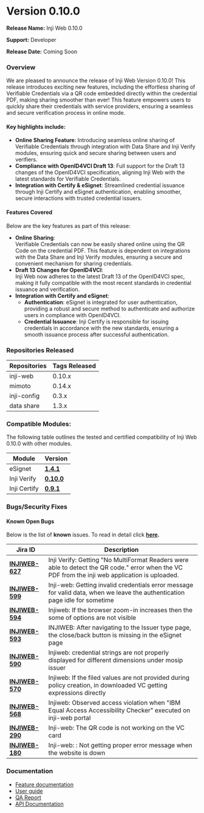 # Version 0.10.0

**Release Name:** Inji Web 0.10.0

**Support:** Developer

**Release Date:** Coming Soon

### Overview

We are pleased to announce the release of Inji Web Version 0.10.0! This release introduces exciting new features, including the effortless sharing of Verifiable Credentials via a QR code embedded directly within the credential PDF, making sharing smoother than ever! This feature empowers users to quickly share their credentials with service providers, ensuring a seamless and secure verification process in online mode.

#### **Key highlights include:**

* **Online Sharing Feature**: Introducing seamless online sharing of Verifiable Credentials through integration with Data Share and Inji Verify modules, ensuring quick and secure sharing between users and verifiers.
* **Compliance with OpenID4VCI Draft 13**: Full support for the Draft 13 changes of the OpenID4VCI specification, aligning Inji Web with the latest standards for Verifiable Credentials.
* **Integration with Certify & eSignet**: Streamlined credential issuance through Inji Certify and eSignet authentication, enabling smoother, secure interactions with trusted credential issuers.

#### **Features Covered**

Below are the key features as part of this release:

* **Online Sharing**:\
  Verifiable Credentials can now be easily shared online using the QR Code on the credential PDF. This feature is dependent on integrations with the Data Share and Inji Verify modules, ensuring a secure and convenient mechanism for sharing credentials.
* **Draft 13 Changes for OpenID4VCI**:\
  Inji Web now adheres to the latest Draft 13 of the OpenID4VCI spec, making it fully compatible with the most recent standards in credential issuance and verification.
* **Integration with Certify and eSignet**:
  * **Authentication**: eSignet is integrated for user authentication, providing a robust and secure method to authenticate and authorize users in compliance with OpenID4VCI.
  * **Credential Issuance**: Inji Certify is responsible for issuing credentials in accordance with the new standards, ensuring a smooth issuance process after successful authentication.

### **Repositories Released**

| **Repositories** | **Tags Released** |
| ---------------- | ----------------- |
| inji-web         |  0.10.x           |
| mimoto           | 0.14.x            |
| inji-config      | 0.3.x             |
| data share       | 1.3.x             |

### **Compatible Modules:**

The following table outlines the tested and certified compatibility of Inji Web 0.10.0 with other modules.

| **Module**   | **Version**                                                     |
| ------------ | --------------------------------------------------------------- |
| eSignet      | [**1.4.1**](https://github.com/mosip/esignet/tree/v1.4.1)       |
| Inji Verify  | [**0.10.0**](https://github.com/mosip/inji-verify/tree/v0.10.0) |
| Inji Certify | [**0.9.1**](https://github.com/mosip/inji-certify/tree/v0.9.1)  |



### **Bugs/Security Fixes**

#### **Known Open Bugs**

Below is the list of **known** issues. To read in detail click [**here**](https://mosip.atlassian.net/issues/?jql=project%3D%22Inji%20Web%22%20and%20type%20in%20%28bug%29%20and%20status%20not%20in%20%28closed%2C%20canceled%29%20order%20by%20created%20DESC)**.**

| **Jira ID**                                                       | **Description**                                                                                                                                 |
| ----------------------------------------------------------------- | ----------------------------------------------------------------------------------------------------------------------------------------------- |
| [**INJIWEB-627**](https://mosip.atlassian.net/issues/INJIWEB-627) | Inji Verify: Getting "No MultiFormat Readers were able to detect the QR code." error when the VC PDF from the inji web application is uploaded. |
| [**INJIWEB-599**](https://mosip.atlassian.net/browse/INJIWEB-599) | Inji-web: Getting invalid credentials error message for valid data, when we leave the authentication page idle for sometime                     |
| [**INJIWEB-594**](https://mosip.atlassian.net/browse/INJIWEB-594) | Injiweb: If the browser zoom-in increases then the some of options are not visible                                                              |
| [**INJIWEB-593**](https://mosip.atlassian.net/browse/INJIWEB-593) | INJIWEB: After navigating to the Issuer type page, the close/back button is missing in the eSignet page                                         |
| [**INJIWEB-590**](https://mosip.atlassian.net/browse/INJIWEB-590) | Injiweb: credential strings are not properly displayed for different dimensions under mosip issuer                                              |
| [**INJIWEB-570**](https://mosip.atlassian.net/browse/INJIWEB-570) | Injiweb: If the filed values are not provided during policy creation, in downloaded VC getting expressions directly                             |
| [**INJIWEB-568**](https://mosip.atlassian.net/browse/INJIWEB-568) | Injiweb: Observed access violation when "IBM Equal Access Accessibility Checker" executed on inji-web portal                                    |
| [**INJIWEB-290**](https://mosip.atlassian.net/browse/INJIWEB-290) | Inji-web: The QR code is not working on the VC card                                                                                             |
| [**INJIWEB-180**](https://mosip.atlassian.net/browse/INJIWEB-180) | Inji-web: : Not getting proper error message when the website is down                                                                           |

### Documentation

* [Feature documentation](../../functional-overview/features.md)
* [User guide](../../functional-overview/end-user-guide.md)
* [QA Report](test-report.md)
* [API Documentation](https://docs.mosip.io/inji/inji-web/technical-overview/backend-services/mimoto-bff)

